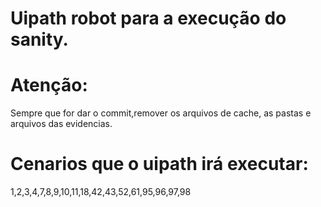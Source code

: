 # Uipath robot para a execução do sanity.

# Atenção:
 Sempre que for dar o commit,remover os arquivos de cache, as pastas e arquivos das evidencias.
 
# Cenarios que o uipath irá executar:
1,2,3,4,7,8,9,10,11,18,42,43,52,61,95,96,97,98
